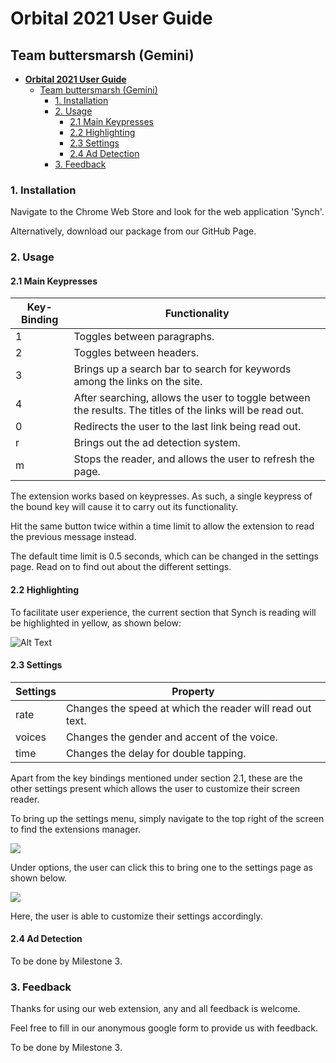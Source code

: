 # **Orbital 2021 User Guide** 

## Team buttersmarsh (Gemini)

* [**Orbital 2021 User Guide** ](#**orbital-2021-user-guide**-)
    * [Team buttersmarsh (Gemini)](#team-buttersmarsh-(gemini))
        * [1. Installation](#1.-installation)
        * [2. Usage](#2.-usage)
            * [2.1 Main Keypresses](#2.1-main-keypresses)
            * [2.2 Highlighting ](#2.2-highlighting-)
            * [2.3 Settings ](#2.3-settings-)
            * [2.4 Ad Detection](#2.4-ad-detection)
        * [3. Feedback](#3.-feedback)

<!-- table of contents created by Adrian Bonnet, see https://Relex12.github.io/Markdown-Table-of-Contents for more -->

### 1. Installation

Navigate to the Chrome Web Store and look for the web application 'Synch'.

Alternatively, download our package from our GitHub Page.

### 2. Usage

#### 2.1 Main Keypresses

| Key-Binding | Functionality                                                |
| ----------- | ------------------------------------------------------------ |
| 1           | Toggles between paragraphs.                                  |
| 2           | Toggles between headers.                                     |
| 3           | Brings up a search bar to search for keywords among the links on the site. |
| 4           | After searching, allows the user to toggle between the results. The titles of the links will be read out. |
| 0           | Redirects the user to the last link being read out.          |
| r           | Brings out the ad detection system.                          |
| m           | Stops the reader, and allows the user to refresh the page.   |

The extension works based on keypresses. As such, a single keypress of the bound key will cause it to carry out its functionality.

Hit the same button twice within a time limit to allow the extension to read the previous message instead.

The default time limit is 0.5 seconds, which can be changed in the settings page. Read on to find out about the different settings.

#### 2.2 Highlighting 

To facilitate user experience, the current section that Synch is reading will be highlighted in yellow, as shown below:

![Alt Text](https://media.giphy.com/media/wltXsytlG4GJCbg9J3/giphy.gif)

#### 2.3 Settings 

| Settings | Property                                                  |
| -------- | --------------------------------------------------------- |
| rate     | Changes the speed at which the reader will read out text. |
| voices   | Changes the gender and accent of the voice.               |
| time     | Changes the delay for double tapping.                     |

Apart from the key bindings mentioned under section 2.1, these are the other settings present which allows the user to customize their screen reader. 

To bring up the settings menu, simply navigate to the top right of the screen to find the extensions manager.

![](../imgs/settings_extension.png)

Under options, the user can click this to bring one to the settings page as shown below.

![](../imgs/settings_page.png)

Here, the user is able to customize their settings accordingly.

#### 2.4 Ad Detection

To be done by Milestone 3.

### 3. Feedback

Thanks for using our web extension, any and all feedback is welcome.

Feel free to fill in our anonymous google form to provide us with feedback.

To be done by Milestone 3.
